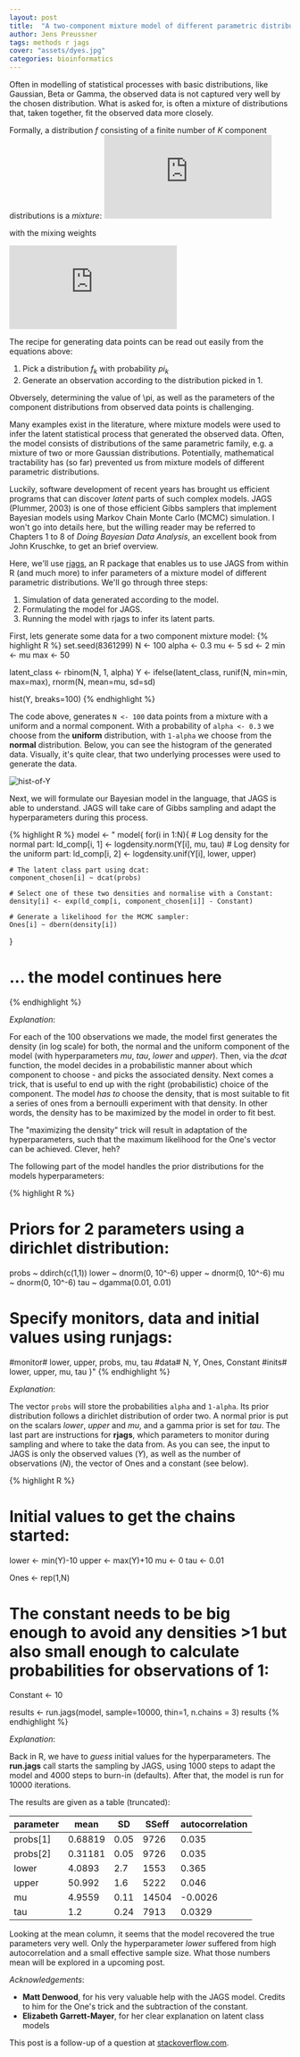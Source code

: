```yaml
---
layout: post
title:  "A two-component mixture model of different parametric distributions"
author: Jens Preussner
tags: methods r jags
cover: "assets/dyes.jpg"
categories: bioinformatics
---
```


Often in modelling of statistical processes with basic distributions, like Gaussian, Beta or Gamma, the observed data is not captured very well by the chosen distribution.
What is asked for, is often a mixture of distributions that, taken together, fit the observed data more closely.

Formally, a distribution *f* consisting of a finite number of *K* component distributions is a *mixture*: 
![mixture](http://www.sciweavers.org/tex2img.php?eq=f%28x%29+%3D++%5Csum_k%5EK++%5Cpi_k+f_k%28x%29&bc=White&fc=Black&im=png&fs=12&ff=arev)

with the mixing weights 

![weights](http://www.sciweavers.org/tex2img.php?eq=%5Cpi_k+%3E+0%2C++%5Csum_k+%5Cpi_k+%3D+1&bc=White&fc=Black&im=png&fs=12&ff=arev)

The recipe for generating data points can be read out easily from the equations above:

1. Pick a distribution *f<sub>k</sub>* with probability *pi<sub>k</sub>* 
2. Generate an observation according to the distribution picked in 1.

Obversely, determining the value of \pi, as well as the parameters of the component distributions from observed data points is challenging.

Many examples exist in the literature, where mixture models were used to infer the latent statistical process that generated the observed data.
Often, the model consists of distributions of the same parametric family, e.g. a mixture of two or more Gaussian distributions. Potentially, mathematical tractability has (so far) prevented us from mixture models of different parametric distributions. 

Luckily, software development of recent years has brought us efficient programs that can discover *latent* parts of such complex models. JAGS (Plummer, 2003) is one of those efficient Gibbs samplers that implement Bayesian models using Markov Chain Monte Carlo (MCMC) simulation. I won't go into details here, but the willing reader may be referred to Chapters 1 to 8 of *Doing Bayesian Data Analysis*, an excellent book from John Kruschke, to get an brief overview.

Here, we'll use [rjags](http://runjags.sourceforge.net/), an R package that enables us to use JAGS from within R (and much more) to infer parameters of a mixture model of different parametric distributions. 
We'll go through three steps:

1. Simulation of data generated according to the model.
2. Formulating the model for JAGS.
3. Running the model with rjags to infer its latent parts.

First, lets generate some data for a two component mixture model:
{% highlight R %}
set.seed(8361299)
N <- 100
alpha <- 0.3
mu <- 5
sd <- 2
min <- mu
max <- 50

latent_class <- rbinom(N, 1, alpha)
Y <- ifelse(latent_class, runif(N, min=min, max=max), rnorm(N, mean=mu, sd=sd)

hist(Y, breaks=100)
{% endhighlight %}

The code above, generates `N <- 100` data points from a mixture with a uniform and a normal component. With a probability of `alpha <- 0.3` we choose from the **uniform** distribution, with `1-alpha` we choose from the **normal** distribution.
Below, you can see the histogram of the generated data. Visually, it's quite clear, that two underlying processes were used to generate the data.

![hist-of-Y](http://jenzopr.github.io/assets/Y-hist.png)

Next, we will formulate our Bayesian model in the language, that JAGS is able to understand. JAGS will take care of Gibbs sampling and adapt the hyperparameters during this process.

{% highlight R %}
model <- "
model{
  for(i in 1:N){
    # Log density for the normal part:
    ld_comp[i, 1] <- logdensity.norm(Y[i], mu, tau)
    # Log density for the uniform part:
    ld_comp[i, 2] <- logdensity.unif(Y[i], lower, upper)
    
    # The latent class part using dcat:
    component_chosen[i] ~ dcat(probs)
    
    # Select one of these two densities and normalise with a Constant:
    density[i] <- exp(ld_comp[i, component_chosen[i]] - Constant)
    
    # Generate a likelihood for the MCMC sampler:
    Ones[i] ~ dbern(density[i])
  }
# ... the model continues here
{% endhighlight %}

*Explanation*:

For each of the 100 observations we made, the model first generates the density (in log scale) for both, the normal and the uniform component of the model (with hyperparameters *mu*, *tau*, *lower* and *upper*). Then, via the *dcat* function, the model decides in a probabilistic manner about which component to choose - and picks the associated density.
Next comes a trick, that is useful to end up with the right (probabilistic) choice of the component. The model *has to* choose the density, that is most suitable to fit a series of ones from a bernoulli experiment with that density. In other words, the density has to be maximized by the model in order to fit best.

The "maximizing the density" trick will result in adaptation of the hyperparameters, such that the maximum likelihood for the One's vector can be achieved. Clever, heh?

The following part of the model handles the prior distributions for the models hyperparameters:

{% highlight R %}
# Priors for 2 parameters using a dirichlet distribution:
probs ~ ddirch(c(1,1))
lower ~ dnorm(0, 10^-6)
upper ~ dnorm(0, 10^-6)
mu ~ dnorm(0, 10^-6)
tau ~ dgamma(0.01, 0.01)

# Specify monitors, data and initial values using runjags:
#monitor# lower, upper, probs, mu, tau
#data# N, Y, Ones, Constant
#inits# lower, upper, mu, tau
}"
{% endhighlight %}

*Explanation*:

The vector `probs` will store the probabilities `alpha` and `1-alpha`. Its prior distribution follows a dirichlet distribution of order two.
A normal prior is put on the scalars *lower*, *upper* and *mu*, and a gamma prior is set for *tau*. The last part are instructions for **rjags**, which parameters to monitor during sampling and where to take the data from.
As you can see, the input to JAGS is only the observed values (*Y*), as well as the number of observations (*N*), the vector of Ones and a constant (see below).

{% highlight R %}
# Initial values to get the chains started:
lower <- min(Y)-10
upper <- max(Y)+10
mu <- 0
tau <- 0.01

Ones <- rep(1,N)

# The constant needs to be big enough to avoid any densities >1 but also small enough to calculate probabilities for observations of 1:
Constant <- 10

results <- run.jags(model, sample=10000, thin=1, n.chains = 3)
results
{% endhighlight %}

*Explanation*:

Back in R, we have to *guess* initial values for the hyperparameters. The **run.jags** call starts the sampling by JAGS, using 1000 steps to adapt the model and 4000 steps to burn-in (defaults). After that, the model is run for 10000 iterations.

The results are given as a table (truncated): 

parameter | mean | SD | SSeff | autocorrelation
--------- | ---- | -- | ----- | ---------------
probs[1] | 0.68819 | 0.05 | 9726 | 0.035
probs[2] | 0.31181 | 0.05 | 9726 | 0.035
lower | 4.0893 | 2.7 | 1553 | 0.365
upper | 50.992 | 1.6 | 5222 | 0.046
mu | 4.9559 | 0.11 | 14504 | -0.0026
tau | 1.2 | 0.24 | 7913 | 0.0329

Looking at the mean column, it seems that the model recovered the true parameters very well. Only the hyperparameter *lower* suffered from high autocorrelation and a small effective sample size.
What those numbers mean will be explored in a upcoming post. 


*Acknowledgements*: 

* **Matt Denwood**, for his very valuable help with the JAGS model. Credits to him for the One's trick and the subtraction of the constant.
* **Elizabeth Garrett-Mayer**, for her clear explanation on latent class models

This post is a follow-up of a question at [stackoverflow.com](http://stackoverflow.com/questions/36609365/how-to-model-a-mixture-of-finite-components-from-different-parametric-families-w).
